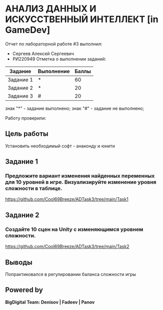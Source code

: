 # АНАЛИЗ ДАННЫХ И ИСКУССТВЕННЫЙ ИНТЕЛЛЕКТ [in GameDev]
Отчет по лабораторной работе #3 выполнил:
- Сергеев Алексей Сергеевич
- РИ220949
Отметка о выполнении заданий:

| Задание | Выполнение | Баллы |
| ------ | ------ | ------ |
| Задание 1 | * | 60 |
| Задание 2 | * | 20 |
| Задание 3 | # | 20 |

знак "*" - задание выполнено; знак "#" - задание не выполнено;

Работу проверили:

## Цель работы
Установить необходимый софт - анаконду и юнити

## Задание 1
### Предложите вариант изменения найденных переменных для 10 уровней в игре. Визуализируйте изменение уровня сложности в таблице.
https://github.com/Cool69Breeze/ADTask3/tree/main/Task1

## Задание 2
### Создайте 10 сцен на Unity с изменяющимся уровнем сложности.

https://github.com/Cool69Breeze/ADTask3/tree/main/Task2

## Выводы
Попрактиковался в регулировании баланса сложности игры

## Powered by

**BigDigital Team: Denisov | Fadeev | Panov**
